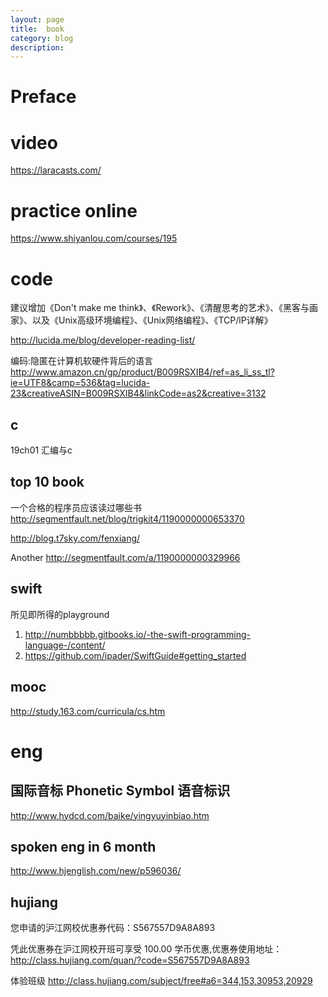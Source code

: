 ```yaml
---
layout: page
title:	book
category: blog
description: 
---
```

# Preface

# video
https://laracasts.com/

# practice online
https://www.shiyanlou.com/courses/195

# code
建议增加《Don't make me think》、《Rework》、《清醒思考的艺术》、《黑客与画家》、以及《Unix高级环境编程》、《Unix网络编程》、《TCP/lP详解》


http://lucida.me/blog/developer-reading-list/

编码:隐匿在计算机软硬件背后的语言 http://www.amazon.cn/gp/product/B009RSXIB4/ref=as_li_ss_tl?ie=UTF8&camp=536&tag=lucida-23&creativeASIN=B009RSXIB4&linkCode=as2&creative=3132

## c
19ch01 汇编与c

## top 10 book
一个合格的程序员应该读过哪些书
http://segmentfault.net/blog/trigkit4/1190000000653370

http://blog.t7sky.com/fenxiang/

Another
http://segmentfault.com/a/1190000000329966


## swift
所见即所得的playground

1. http://numbbbbb.gitbooks.io/-the-swift-programming-language-/content/
2. https://github.com/ipader/SwiftGuide#getting_started

## mooc
http://study.163.com/curricula/cs.htm

# eng

## 国际音标 Phonetic Symbol 语音标识
http://www.hydcd.com/baike/yingyuyinbiao.htm

## spoken eng in 6 month
http://www.hjenglish.com/new/p596036/

## hujiang
您申请的沪江网校优惠券代码：S567557D9A8A893 

凭此优惠券在沪江网校开班可享受 100.00 学币优惠,优惠券使用地址： 
http://class.hujiang.com/quan/?code=S567557D9A8A893 

体验班级
http://class.hujiang.com/subject/free#a6=344,153,30953,20929
